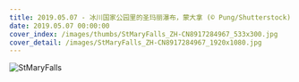 ```yaml
---
title: 2019.05.07 - 冰川国家公园里的圣玛丽瀑布，蒙大拿 (© Pung/Shutterstock)
date: 2019.05.07 00:00:00
cover_index: /images/thumbs/StMaryFalls_ZH-CN8917284967_533x300.jpg
cover_detail: /images/StMaryFalls_ZH-CN8917284967_1920x1080.jpg
---
```


![StMaryFalls](/images/StMaryFalls_ZH-CN8917284967_1920x1080.jpg)

